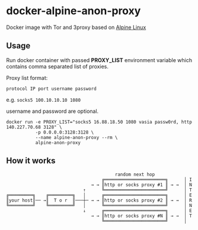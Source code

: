 docker-alpine-anon-proxy
========================

Docker image with Tor and 3proxy based on [Alpine Linux](https://github.com/gliderlabs/docker-alpine)

## Usage

Run docker container with passed **PROXY_LIST** environment variable
which contains comma separated list of proxies.

Proxy list format:

    protocol IP port username password

e.g. `socks5 100.10.10.10 1080`


username and password are optional. 


    docker run -e PROXY_LIST="socks5 16.88.18.50 1080 vasia passw0rd, http 140.227.70.68 3128" \
               -p 0.0.0.0:3128:3128 \
               --name alpine-anon-proxy --rm \
               alpine-anon-proxy


## How it works

   
             
             
                                             random next hop
                                        ╔═══════════════════════╗      │ I
                                    → → ║http or socks proxy #1 ║ → →  │ N
                                 ↑      ╚═══════════════════════╝      │ T
    ╔═════════╗    ╔═════════╗   │      ╔═══════════════════════╗      │ E
    ║your host║── →║  T o r  ║───┼─ → → ║http or socks proxy #2 ║ → →  │ R
    ╚═════════╝    ╚═════════╝   │      ╚═══════════════════════╝      │ N
                                 ↓      ╔═══════════════════════╗      │ E
                                    → → ║http or socks proxy #N ║ → →  │ T
                                        ╚═══════════════════════╝      │ 
